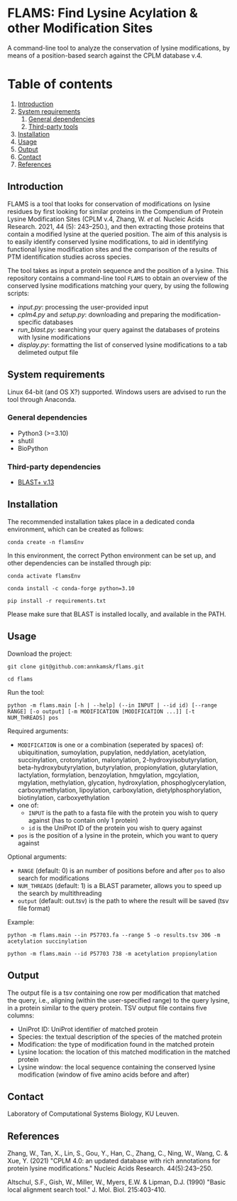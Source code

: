 # FLAMS: Find Lysine Acylation & other Modification Sites

A command-line tool to analyze the conservation of lysine modifications, by means of a position-based search against the CPLM database v.4.

# Table of contents

1.  [Introduction](#introduction)
2.  [System requirements](#system-requirements)
    1.  [General dependencies](#general-dependencies)
    2.  [Third-party tools](#third-party-tools)
3.  [Installation](#installation)
4.  [Usage](#usage)
5.  [Output](#output)
6.  [Contact](#contact)
7.  [References](#references)

## Introduction

FLAMS is a tool that looks for conservation of modifications on lysine residues by first looking for similar proteins in the Compendium of Protein Lysine Modification Sites (CPLM v.4, Zhang, W. *et al.* Nucleic Acids Research. 2021, 44 (5): 243–250.), and then extracting those proteins that contain a modified lysine at the queried position. The aim of this analysis is to easily identify conserved lysine modifications, to aid in identifying functional lysine modification sites and the comparison of the results of PTM identification studies across species.

The tool takes as input a protein sequence and the position of a lysine. This repository contains a command-line tool `FLAMS` to obtain an overview of the conserved lysine modifications matching your query, by using the following scripts:

* *input.py*: processing the user-provided input
* *cplm4.py* and *setup.py*: downloading and preparing the modification-specific databases
* *run_blast.py*: searching your query against the databases of proteins with lysine modifications
* *display.py*: formatting the list of conserved lysine modifications to a tab delimeted output file

## System requirements

Linux 64-bit (and OS X?) supported. Windows users are advised to run the tool through Anaconda.

### General dependencies

* Python3 (>=3.10)
* shutil
* BioPython

### Third-party dependencies

* [BLAST+ v.13](https://ftp.ncbi.nlm.nih.gov/blast/executables/blast+/LATEST/)

## Installation

The recommended installation takes place in a dedicated conda environment,
which can be created as follows:

`conda create -n flamsEnv`

In this environment, the correct Python environment can be set up,
and other dependencies can be installed through pip:

`conda activate flamsEnv`

`conda install -c conda-forge python=3.10`

`pip install -r requirements.txt`

Please make sure that BLAST is installed locally, and available in the PATH.

## Usage

Download the project:

`git clone git@github.com:annkamsk/flams.git`

`cd flams`

Run the tool:

`python -m flams.main [-h | --help] (--in INPUT | --id id) [--range RANGE] [-o output] [-m MODIFICATION [MODIFICATION ...]] [-t NUM_THREADS] pos`

Required arguments:
* `MODIFICATION` is one or a combination (seperated by spaces) of: ubiquitination, sumoylation, pupylation, neddylation, acetylation, succinylation, crotonylation, malonylation, 2-hydroxyisobutyrylation, beta-hydroxybutyrylation, butyrylation, propionylation, glutarylation, lactylation,  formylation, benzoylation, hmgylation, mgcylation, mgylation, methylation, glycation, hydroxylation, phosphoglycerylation, carboxymethylation, lipoylation, carboxylation, dietylphosphorylation, biotinylation, carboxyethylation
* one of:
  * `INPUT` is the path to a fasta file with the protein you wish to query against (has to contain only 1 protein)
  * `id` is the UniProt ID of the protein you wish to query against
* `pos` is the position of a lysine in the protein, which you want to query against

Optional arguments:
* `RANGE` (default: 0) is an number of positions before and after `pos` to also search for modifications
* `NUM_THREADS` (default: 1) is a BLAST parameter, allows you to speed up the search by multithreading
* `output` (default: out.tsv) is the path to where the result will be saved (tsv file format)

Example:

`python -m flams.main --in P57703.fa --range 5 -o results.tsv 306 -m acetylation succinylation`

`python -m flams.main --id P57703 738 -m acetylation propionylation`

## Output

The output file is a tsv containing one row per modification that matched the query, i.e., aligning (within the user-specified range) to the query lysine, in a protein similar to the query protein. TSV output file contains five columns:
* UniProt ID: UniProt identifier of matched protein
* Species: the textual description of the species of the matched protein
* Modification: the type of modification found in the matched protein
* Lysine location: the location of this matched modification in the matched protein
* Lysine window: the local sequence containing the conserved lysine modification (window of five amino acids before and after)

## Contact

Laboratory of Computational Systems Biology, KU Leuven.

## References

Zhang, W., Tan, X., Lin, S., Gou, Y., Han, C., Zhang, C., Ning, W., Wang, C. & Xue, Y. (2021) "CPLM 4.0: an updated database with rich annotations for protein lysine modifications." Nucleic Acids Research. 44(5):243–250.

Altschul, S.F., Gish, W., Miller, W., Myers, E.W. & Lipman, D.J. (1990) "Basic local alignment search tool." J. Mol. Biol. 215:403-410.
